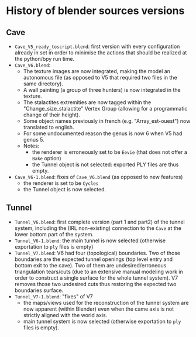 # History of blender sources versions

## Cave

- `Cave_V5_ready_toscript.blend`: first version with every configuration
  already in set in order to minimise the actions that should be realized
  at the python/bpy run time.
- `Cave_V6.blend`:
  - The texture images are now integrated, making the model an autonomous file
    (as opposed to V5 that required two files in the same directory).
  - A wall painting (a group of three hunters) is now integrated in the
    texture.
  - The stalactites extremities are now tagged within the
    "Change_size_stalactite" Vertex Group (allowing for a programmatic change
    of their height).
  - Some object names previously in french (e.g. "Array_est-ouest") now
    translated to english.
  - For some undocumented reason the genus is now 6 when V5 had genus 5.
  - Notes:
    - the renderer is erroneously set to be `Eevie` (that does not offer a
      `Bake` option)
    - the Tunnel object is not selected: exported PLY files are thus empty.
- `Cave_V6-1.blend`: fixes of `Cave_V6.blend` (as opposed to new features)
  - the renderer is set to be `Cycles`
  - the Tunnel object is now selected.

## Tunnel

- `Tunnel_V6.blend`: first complete version (part 1 and part2) of the tunnel
  system, including the (IRL non-existing) connection to the `Cave` at the
  lower bottom part of the system.
- `Tunnel_V6-1.blend`: the main tunnel is now selected (otherwise exportation
  to `ply` files is empty)
- `Tunnel_V7.blend`: V6 had four (topological) boundaries. Two of those
  boundaries are the expected tunnel openings (top level entry and bottom exit
  to the cave). Two of them are undesired/erroneous triangulation tears/cuts
  (due to an extensive manual modeling work in order to construct a single
  surface for the whole tunnel system). V7 removes those two undesired cuts
  thus restoring the expected two boundaries surface.
- `Tunnel_V7-1.blend`: "fixes" of V7
  - the maps/views used for the reconstruction of the tunnel system are now
    apparent (within Blender) even when the came axis is not strictly aligned
    with the world axis.
  - main tunnel system is now selected (otherwise exportation to `ply` files
    is empty).
